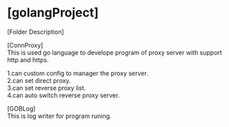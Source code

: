 # [golangProject]  

[Folder Description]  

[ConnProxy]  
This is used go language to develope program of proxy server with support http and https. 

1.can custom config to manager the proxy server.  
2.can set direct proxy.  
3.can set reverse proxy list.  
4.can auto switch reverse proxy server.  


[GOBLog]  
This is log writer for program runing.
